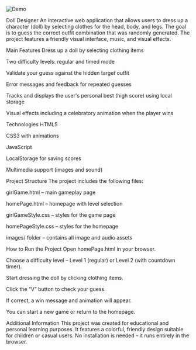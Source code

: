 ![Demo](images/dollGif.gif)

Doll Designer
An interactive web application that allows users to dress up a character (doll) by selecting clothes for the head, body, and legs. The goal is to guess the correct outfit combination that was randomly generated. The project features a friendly visual interface, music, and visual effects.

Main Features
Dress up a doll by selecting clothing items

Two difficulty levels: regular and timed mode

Validate your guess against the hidden target outfit

Error messages and feedback for repeated guesses

Tracks and displays the user's personal best (high score) using local storage

Visual effects including a celebratory animation when the player wins

Technologies
HTML5

CSS3 with animations

JavaScript

LocalStorage for saving scores

Multimedia support (images and sound)

Project Structure
The project includes the following files:

girlGame.html – main gameplay page

homePage.html – homepage with level selection

girlGameStyle.css – styles for the game page

homePageStyle.css – styles for the homepage

images/ folder – contains all image and audio assets

How to Run the Project
Open homePage.html in your browser.

Choose a difficulty level – Level 1 (regular) or Level 2 (with countdown timer).

Start dressing the doll by clicking clothing items.

Click the “V” button to check your guess.

If correct, a win message and animation will appear.

You can start a new game or return to the homepage.

Additional Information
This project was created for educational and personal learning purposes. It features a colorful, friendly design suitable for children or casual users. No installation is needed – it runs entirely in the browser.

